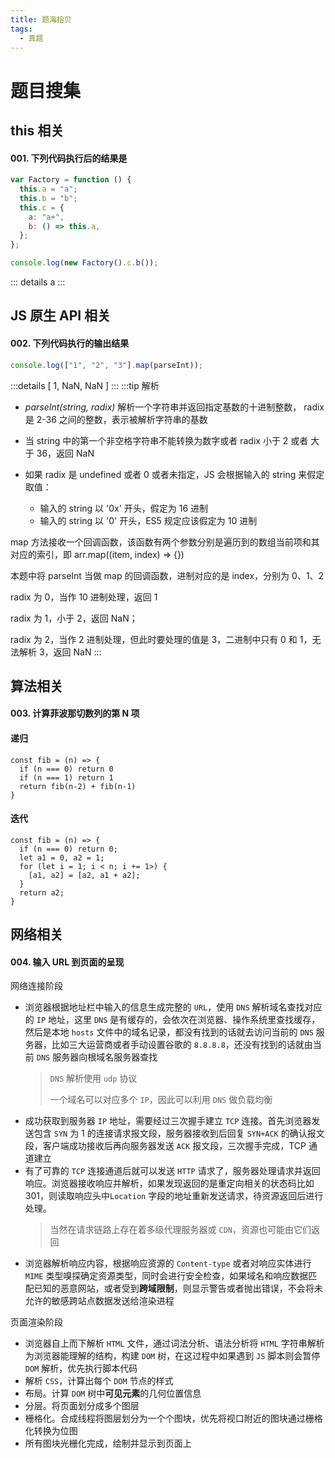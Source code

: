 ```yaml
---
title: 题海拾贝
tags:
  - 真题
---
```


# 题目搜集

## this 相关

#### 001. 下列代码执行后的结果是

```js
var Factory = function () {
  this.a = "a";
  this.b = "b";
  this.c = {
    a: "a+",
    b: () => this.a,
  };
};

console.log(new Factory().c.b());
```

::: details
a
:::

## JS 原生 API 相关

#### 002. 下列代码执行的输出结果

```js
console.log(["1", "2", "3"].map(parseInt));
```

:::details
[ 1, NaN, NaN ]
:::
:::tip
解析

- _parseInt(string, radix)_ 解析一个字符串并返回指定基数的十进制整数， radix 是 2-36 之间的整数，表示被解析字符串的基数

- 当 string 中的第一个非空格字符串不能转换为数字或者 radix 小于 2 或者 大于 36，返回 NaN

- 如果 radix 是 undefined 或者 0 或者未指定，JS 会根据输入的 string 来假定取值：
  - 输入的 string 以 '0x' 开头，假定为 16 进制
  - 输入的 string 以 '0' 开头，ES5 规定应该假定为 10 进制

map 方法接收一个回调函数，该函数有两个参数分别是遍历到的数组当前项和其对应的索引，即 arr.map((item, index) => {})

本题中将 parseInt 当做 map 的回调函数，进制对应的是 index，分别为 0、1、2

radix 为 0，当作 10 进制处理，返回 1

radix 为 1，小于 2，返回 NaN；

radix 为 2，当作 2 进制处理，但此时要处理的值是 3，二进制中只有 0 和 1，无法解析 3，返回 NaN
:::

## 算法相关
#### 003. 计算菲波那切数列的第 N 项

#### 递归

```
const fib = (n) => {
  if (n === 0) return 0
  if (n === 1) return 1
  return fib(n-2) + fib(n-1)
}
```

#### 迭代

```
const fib = (n) => {
  if (n === 0) return 0;
  let a1 = 0, a2 = 1;
  for (let i = 1; i < n; i += 1>) {
    [a1, a2] = [a2, a1 + a2];
  }
  return a2;
}
```
## 网络相关
#### 004. 输入 URL 到页面的呈现

网络连接阶段
  - 浏览器根据地址栏中输入的信息生成完整的 `URL`，使用 `DNS` 解析域名查找对应的 `IP` 地址，这里 `DNS` 是有缓存的，会依次在浏览器、操作系统里查找缓存，然后是本地 `hosts` 文件中的域名记录，都没有找到的话就去访问当前的 `DNS` 服务器，比如三大运营商或者手动设置谷歌的 `8.8.8.8`，还没有找到的话就由当前 `DNS` 服务器向根域名服务器查找
    > `DNS` 解析使用 `udp` 协议
    >
    > 一个域名可以对应多个 `IP`，因此可以利用 `DNS` 做负载均衡
  - 成功获取到服务器 `IP` 地址，需要经过三次握手建立 `TCP` 连接。首先浏览器发送包含 `SYN` 为 1 的连接请求报文段，服务器接收到后回复 `SYN+ACK` 的确认报文段，客户端成功接收后再向服务器发送 `ACK` 报文段，三次握手完成，TCP 通道建立
  - 有了可靠的 `TCP` 连接通道后就可以发送 `HTTP` 请求了，服务器处理请求并返回响应。浏览器接收响应并解析，如果发现返回的是重定向相关的状态码比如 301，则读取响应头中`Location` 字段的地址重新发送请求，待资源返回后进行处理。
    > 当然在请求链路上存在着多级代理服务器或 `CDN`，资源也可能由它们返回
  - 浏览器解析响应内容，根据响应资源的 `Content-type` 或者对响应实体进行 `MIME` 类型嗅探确定资源类型，同时会进行安全检查，如果域名和响应数据匹配已知的恶意网站，或者受到**跨域限制**，则显示警告或者抛出错误，不会将未允许的敏感跨站点数据发送给渲染进程

页面渲染阶段
  - 浏览器自上而下解析 `HTML` 文件，通过词法分析、语法分析将 `HTML` 字符串解析为浏览器能理解的结构，构建 `DOM` 树，在这过程中如果遇到 `JS` 脚本则会暂停 `DOM` 解析，优先执行脚本代码
  - 解析 `CSS`，计算出每个 `DOM` 节点的样式
  - 布局。计算 `DOM` 树中**可见元素**的几何位置信息
  - 分层。将页面划分成多个图层
  - 栅格化。合成线程将图层划分为一个个图块，优先将视口附近的图块通过栅格化转换为位图
  - 所有图块光栅化完成，绘制并显示到页面上